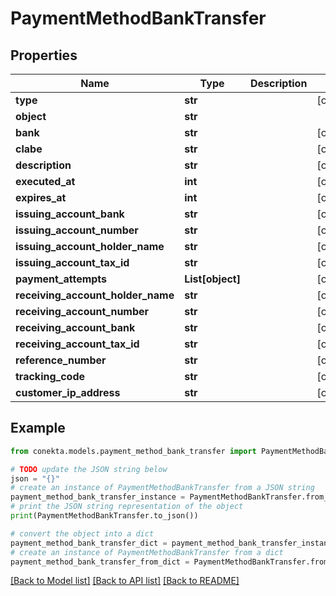 # PaymentMethodBankTransfer


## Properties

Name | Type | Description | Notes
------------ | ------------- | ------------- | -------------
**type** | **str** |  | [optional] 
**object** | **str** |  | 
**bank** | **str** |  | [optional] 
**clabe** | **str** |  | [optional] 
**description** | **str** |  | [optional] 
**executed_at** | **int** |  | [optional] 
**expires_at** | **int** |  | [optional] 
**issuing_account_bank** | **str** |  | [optional] 
**issuing_account_number** | **str** |  | [optional] 
**issuing_account_holder_name** | **str** |  | [optional] 
**issuing_account_tax_id** | **str** |  | [optional] 
**payment_attempts** | **List[object]** |  | [optional] 
**receiving_account_holder_name** | **str** |  | [optional] 
**receiving_account_number** | **str** |  | [optional] 
**receiving_account_bank** | **str** |  | [optional] 
**receiving_account_tax_id** | **str** |  | [optional] 
**reference_number** | **str** |  | [optional] 
**tracking_code** | **str** |  | [optional] 
**customer_ip_address** | **str** |  | [optional] 

## Example

```python
from conekta.models.payment_method_bank_transfer import PaymentMethodBankTransfer

# TODO update the JSON string below
json = "{}"
# create an instance of PaymentMethodBankTransfer from a JSON string
payment_method_bank_transfer_instance = PaymentMethodBankTransfer.from_json(json)
# print the JSON string representation of the object
print(PaymentMethodBankTransfer.to_json())

# convert the object into a dict
payment_method_bank_transfer_dict = payment_method_bank_transfer_instance.to_dict()
# create an instance of PaymentMethodBankTransfer from a dict
payment_method_bank_transfer_from_dict = PaymentMethodBankTransfer.from_dict(payment_method_bank_transfer_dict)
```
[[Back to Model list]](../README.md#documentation-for-models) [[Back to API list]](../README.md#documentation-for-api-endpoints) [[Back to README]](../README.md)


